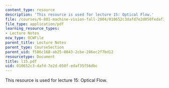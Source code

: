 ```yaml
---
content_type: resource
description: 'This resource is used for lecture 15: Optical Flow.'
file: /courses/6-801-machine-vision-fall-2004/010652c3dafd7e2d050fedaf35f56dbc_l15.pdf
file_type: application/pdf
learning_resource_types:
- Lecture Notes
ocw_type: OCWFile
parent_title: Lecture Notes
parent_type: CourseSection
parent_uid: f586c168-ab25-0043-2cbe-286ec2f7bd12
resourcetype: Document
title: l15.pdf
uid: 010652c3-dafd-7e2d-050f-edaf35f56dbc
---
```

This resource is used for lecture 15: Optical Flow.

